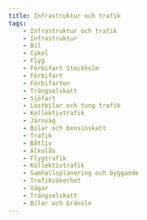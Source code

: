 ```yaml
---
title: Infrastruktur och trafik
tags:
    - Infrastruktur och trafik
    - Infrastruktur
    - Bil
    - Cykel
    - Flyg
    - Förbifart Stockholm
    - Förbifart
    - Förbifarten
    - Trängselskatt
    - Sjöfart
    - Lastbilar och tung trafik
    - Kollektivtrafik
    - Järnväg
    - Bilar och bensinskatt
    - Trafik
    - Båtliv
    - Alkolås
    - Flygtrafik
    - Kollektivtrafik
    - Samhällsplanering och byggande
    - Trafiksäkerhet
    - Vägar
    - Trängselskatt
    - Bilar och bränsle
---
```

